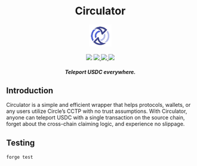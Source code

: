<div align="center">
  <h1 > Circulator </h1>
  
  <img height=60 src="img/logo.png"/>
  <br/>
  <br/>
  <a href="https://github.com/foundry-rs/foundry"><img src="https://img.shields.io/static/v1?label=foundry-rs&message=foundry&color=blue&logo=github"/></a>
  <a href=https://github.com/CirculatorLab/contracts/actions/workflows/Slither.yml""><img src="https://github.com/CirculatorLab/contracts/actions/workflows/Slither.yml/badge.svg?branch=main" > </a>
  <a href=https://github.com/CirculatorLab/contracts/actions/workflows/CI.yml""><img src="https://github.com/CirculatorLab/contracts/actions/workflows/CI.yml/badge.svg?branch=main"> </a>

  <a href="https://codecov.io/gh/CirculatorLab/contracts" >
<img src="https://codecov.io/gh/CirculatorLab/contracts/branch/main/graph/badge.svg?token=YA9M02PUP6"/>
</a>
  <h5 align="center"> Teleport USDC everywhere.</h5>
  
</div>

## Introduction
Circulator is a simple and efficient wrapper that helps protocols, wallets, or any users utilize Circle’s CCTP with no trust assumptions. With Circulator, anyone can teleport USDC with a single transaction on the source chain, forget about the cross-chain claiming logic, and experience no slippage.


## Testing

```
forge test
```
